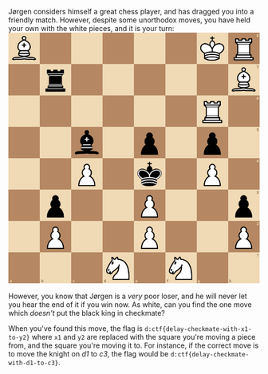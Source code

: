 Jørgen considers himself a great chess player, and has dragged you into a friendly match. However, despite some unorthodox moves, you have held your own with the white pieces, and it is your turn:
![fabel-puzzle.png](fabel-puzzle.png)

However, you know that Jørgen is a *very* poor loser, and he will never let you hear the end of it if you win now. As white, can you find the one move which *doesn't* put the black king in checkmate?

When you've found this move, the flag is  `d:ctf{delay-checkmate-with-x1-to-y2}` where `x1` and `y2` are replaced with the square you're moving a piece from, and the square you're moving it to. For instance, if the correct move is to move the knight on *d1* to *c3*, the flag would be  `d:ctf{delay-checkmate-with-d1-to-c3}`.